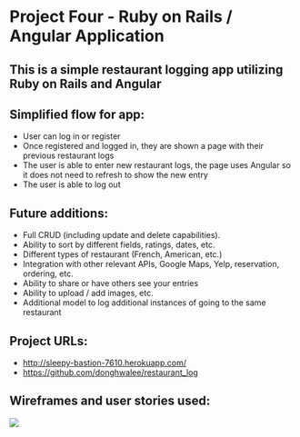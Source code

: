 # Project Four - Ruby on Rails / Angular Application

## This is a simple restaurant logging app utilizing Ruby on Rails and Angular

## Simplified flow for app:
- User can log in or register
- Once registered and logged in, they are shown a page with their previous restaurant logs
- The user is able to enter new restaurant logs, the page uses Angular so it does not need to refresh to show the new entry
- The user is able to log out

## Future additions:
- Full CRUD (including update and delete capabilities).
- Ability to sort by different fields, ratings, dates, etc.
- Different types of restaurant (French, American, etc.)
- Integration with other relevant APIs, Google Maps, Yelp, reservation, ordering, etc.
- Ability to share or have others see your entries
- Ability to upload / add images, etc.
- Additional model to log additional instances of going to the same restaurant

## Project URLs:
- http://sleepy-bastion-7610.herokuapp.com/
- https://github.com/donghwalee/restaurant_log

## Wireframes and user stories used:

![](https://app.box.com/shared/static/lk2nn2s8xxgr6jyp286w1lb43oceapim.jpg)
